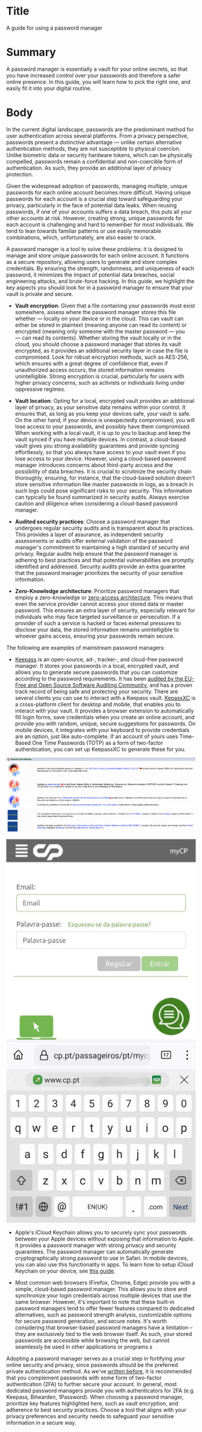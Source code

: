 # Title
A guide for using a password manager

# Summary
A password manager is essentially a vault for your online secrets, so that you have increased control over your passwords and therefore a safer online presence. In this guide, you will learn how to pick the right one, and easily fit it into your digital routine.

# Body

In the current digital landscape, passwords are the predominant method for user authentication across several platforms. From a privacy perspective, passwords present a distinctive advantage — unlike certain alternative authentication methods, they are not susceptible to physical coercion. Unlike biometric data or security hardware tokens, which can be physically compelled, passwords remain a confidential and non-coercible form of authentication. As such, they provide an additional layer of privacy protection.

Given the widespread adoption of passwords, managing multiple, unique passwords for each online account becomes more difficult. Having unique passwords for each account is a crucial step toward safeguarding your privacy, particularly in the face of potential data leaks. When reusing passwords, if one of your accounts suffers a data breach, this puts all your other accounts at risk. However, creating strong, unique passwords for each account is challenging and hard to remember for most individuals. We tend to lean towards familiar patterns or use easily memorable combinations, which, unfortunately, are also easier to crack. 

A password manager is a tool to solve these problems: it is designed to manage and store unique passwords for each online account. It functions as a secure repository, allowing users to generate and store complex credentials. By ensuring the strength, randomness, and uniqueness of each password, it minimizes the impact of potential data breaches, social engineering attacks, and brute-force hacking. In this guide, we highlight the key aspects you should look for in a password manager to ensure that your vault is private and secure.

- **Vault encryption**: Given that a file containing your passwords must exist somewhere, assess where the password manager stores this file whether — locally on your device or in the cloud. This can vault can either be stored in plaintext (meaning anyone can read its content) or encrypted (meaning only someone with the master password — you — can read its contents). Whether storing the vault locally or in the cloud, you should choose a password manager that stores its vault encrypted, as it provides an additional security layer in case the file is compromised. Look for robust encryption methods, such as AES-256, which ensures with a great degree of confidence that, even if unauthorized access occurs, the stored information remains unintelligible. Strong encryption is crucial, particularly for users with higher privacy concerns, such as activists or individuals living under oppressive regimes.

- **Vault location**: Opting for a local, encrypted vault provides an additional layer of privacy, as your sensitive data remains within your control. It ensures that, as long as you keep your devices safe, your vault is safe. On the other hand, if your device is unexpectedly compromised, you will lose access to your passwords, and possibly have them compromised. When working with a local vault, it is up to you to backup and keep the vault synced if you have multiple devices. In contrast, a cloud-based vault gives you strong availability guarantees and provide syncing effortlessly, so that you always have access to your vault even if you lose access to your device. However, using a cloud-based password manager introduces concerns about third-party access and the possibility of data breaches. It is crucial to scrutinize the security chain thoroughly, ensuring, for instance, that the cloud-based solution doesn't store sensitive information like master passwords in logs, as a breach in such logs could pose significant risks to your security. This information can typically be found summarized in security audits. Always exercise caution and diligence when considering a cloud-based password manager. 

- **Audited security practices**: Choose a password manager that undergoes regular security audits and is transparent about its practices. This provides a layer of assurance, as independent security assessments or audits offer external validation of the password manager's commitment to maintaining a high standard of security and privacy. Regular audits help ensure that the password manager is adhering to best practices and that potential vulnerabilities are promptly identified and addressed. Security audits provide an extra guarantee that the password manager prioritizes the security of your sensitive information.

- **Zero-Knowledge architecture**: Prioritize password managers that employ a zero-knowledge or [zero-access architecture][1]. This means that even the service provider cannot access your stored data or master password. This ensures an extra layer of security, especially relevant for individuals who may face targeted surveillance or persecution. If a provider of such a service is hacked or faces external pressures to disclose your data, the stored information remains unintelligible to whoever gains access, ensuring your passwords remain secure.

The following are examples of mainstream password managers:

- [Keepass][3] is an open-source, ad-, tracker-, and cloud-free password manager. It stores your passwords in a local, encrypted vault, and allows you to generate secure passwords that you can customize according to the password requirements. It has been [audited by the EU-Free and Open Source Software Auditing Community][2], and has a proven track record of being safe and protecting your security. There are several clients you can use to interact with a Keepass vault. [KepassXC](https://keepassxc.org/) is a cross-platform client for desktop and mobile, that enables you to interact with your vault. It provides a browser extension to automatically fill login forms, save credentials when you create an online account, and provide you with random, unique, secure suggestions for passwords. On mobile devices, it integrates with your keyboard to provide credentials are an option, just like auto-complete. If an account of yours uses Time-Based One Time Passwords (TOTP) as a form of two-factor authentication, you can set up KeepassXC to generate these for you.

![Keepass awards as displayed in their website](../../images/Password-Manager/keepass-awards.png?raw=true)

![KeepassXC integration on Android.](../../images/Password-Manager/keepass-android.jpg?raw=true)


- Apple's iCloud Keychain allows you to securely sync your passwords between your Apple devices without exposing that information to Apple. It provides a password manager with strong privacy and security guarantees. The password manager can automatically generate cryptographically strong password to use in Safari. In mobile devices, you can also use this functionality in apps. To learn how to setup iCloud Keychain on your device, see [this guide][5].

- Most common web browsers (Firefox, Chrome, Edge) provide you with a simple, cloud-based password manager. This allows you to store and synchronize your login credentials across multiple devices that use the same browser. However, it's important to note that these built-in password managers tend to offer fewer features compared to dedicated alternatives, such as password strength analysis, customizable options for secure password generation, and secure notes. It's worth considering that browser-based password managers have a limitation – they are exclusively tied to the web browser itself. As such, your stored passwords are accessible while browsing the web, but cannot seamlessly be used in other applications or programs.s


[1]: https://bitwarden.com/resources/zero-knowledge-encryption-white-paper/
[2]: https://joinup.ec.europa.eu/sites/default/files/inline-files/DLV%20WP6%20-02-%20Summary%20of%20the%20evaluation%20of%20results%20_KeePass_published.pdf
[3]: https://keepass.info
[4]: https://keepassxc.org/
[5]: https://support.apple.com/en-us/HT204085
[6]: https://privacyinternational.org/explainer/5001/explainer-sms-30-years-down-line

Adopting a password manager serves as a crucial step in fortifying your online security and privacy, since passwords should be the preferred private authentication method. As we've [written before][6], it is recommended that you complement passwords with some form of two-factor authentication (2FA) to further secure your account. In general, most dedicated password managers provide you with authenticators for 2FA (e.g. Keepass, Bitwarden, 1Password).  When choosing a password manager, prioritize key features highlighted here, such as vault encryption, and adherence to best security practices. Choose a tool that aligns with your privacy preferences and security needs to safeguard your sensitive information in a secure way.
